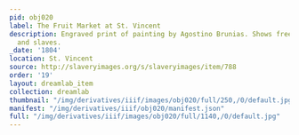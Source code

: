 ```yaml
---
pid: obj020
label: The Fruit Market at St. Vincent
description: Engraved print of painting by Agostino Brunias. Shows free women of color
  and slaves.
_date: '1804'
location: St. Vincent
source: http://slaveryimages.org/s/slaveryimages/item/788
order: '19'
layout: dreamlab_item
collection: dreamlab
thumbnail: "/img/derivatives/iiif/images/obj020/full/250,/0/default.jpg"
manifest: "/img/derivatives/iiif/obj020/manifest.json"
full: "/img/derivatives/iiif/images/obj020/full/1140,/0/default.jpg"
---
```

